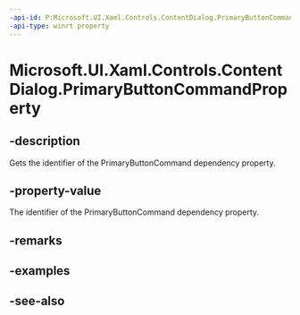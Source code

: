 ```yaml
---
-api-id: P:Microsoft.UI.Xaml.Controls.ContentDialog.PrimaryButtonCommandProperty
-api-type: winrt property
---
```


<!-- Property syntax
public Windows.UI.Xaml.DependencyProperty PrimaryButtonCommandProperty { get; }
-->

# Microsoft.UI.Xaml.Controls.ContentDialog.PrimaryButtonCommandProperty

## -description
Gets the identifier of the PrimaryButtonCommand dependency property.

## -property-value
The identifier of the PrimaryButtonCommand dependency property.

## -remarks

## -examples

## -see-also
